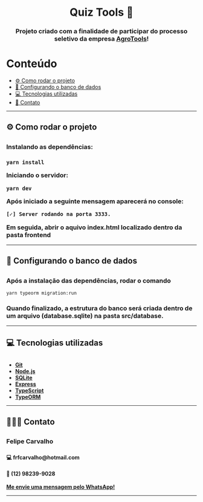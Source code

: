 <h1 align="center">Quiz Tools 📝</h1>

<h3 align="center">
  Projeto criado com a finalidade de participar do processo seletivo da 
  empresa <a href="www.agrotools.com.br">AgroTools</a>!
</h3>

<h1>Conteúdo</h1>
<ul>
<li><a href="#como-rodar">⚙️ Como rodar o projeto</a></li>
<li><a href="#banco-dados">📀 Configurando o banco de dados</a></li>
<li><a href="#tecnologias">💻 Tecnologias utilizadas</a></li>
<li><a href="#contato">📱 Contato</a></li>
</ul>
<hr>

<h2 id="como-rodar">⚙️ Como rodar o projeto<h2>
<h3> Instalando as dependências:<h3>

```
yarn install
```

Iniciando o servidor:

```
yarn dev
```
Após iniciado a seguinte mensagem aparecerá no console:
```
[✓] Server rodando na porta 3333.
```

Em seguida, abrir o aquivo <b>index.html</b> localizado dentro da pasta <b>frontend</b>


<hr>
<h2 id="banco-dados">📀 Configurando o banco de dados<h2>
<h3>Após a instalação das dependências, rodar o comando</h3>

```
yarn typeorm migration:run
```
<h3>Quando finalizado, a estrutura do banco será criada dentro de um arquivo (database.sqlite) na pasta <b>src/database.</h3>

<hr>
<h2 id="tecnologias">💻 Tecnologias utilizadas<h2>

## 
- [Git](https://git-scm.com)
- [Node.js](https://nodejs.org/en/)
- [SQLite](https://sqlite.org)
- [Express](https://expressjs.com/pt-br)
- [TypeScript](https://www.typescriptlang.org/)
- [TypeORM](https://typeorm.io/)

<hr>
<h2 id="contato">👨🏻‍💻 Contato<h2>
<h3>Felipe Carvalho<h3>
<h4>💻 frfcarvalho@hotmail.com</h4>
<h4>📱 (12) 98239-9028 
<a href="https://api.whatsapp.com/send?phone=5512982399028"></h3>
Me envie uma mensagem pelo WhatsApp!
</a></h4>

<hr>


